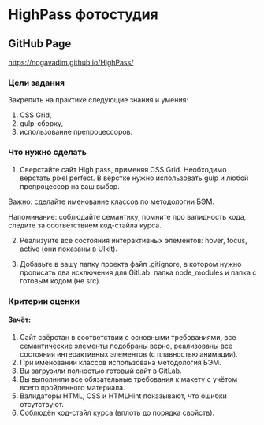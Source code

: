 # HighPass фотостудия

##  GitHub Page

https://nogavadim.github.io/HighPass/

### Цели задания

Закрепить на практике следующие знания и умения:

1. CSS Grid,
2. gulp-сборку,
3. использование препроцессоров.


### Что нужно сделать

1. Сверстайте сайт High pass, применяя CSS Grid. Необходимо верстать pixel perfect. В вёрстке нужно использовать gulp и любой препроцессор на ваш выбор.

Важно: сделайте именование классов по методологии БЭМ.

Напоминание: соблюдайте семантику, помните про валидность кода, следите за соответствием код-стайла курса.

2. Реализуйте все состояния интерактивных элементов: hover, focus, active (они показаны в UIkit).

3. Добавьте в вашу папку проекта файл .gitignore, в котором нужно прописать два исключения для GitLab: папка node_modules и папка с готовым кодом (не src).



### Критерии оценки

#### Зачёт:

1. Сайт свёрстан в соответствии с основными требованиями, все семантические элементы подобраны верно, реализованы все состояния интерактивных элементов (с плавностью анимации).
2. При именовании классов использована методология БЭМ.
3. Вы загрузили полностью готовый сайт в GitLab.
4. Вы выполнили все обязательные требования к макету с учётом всего пройденного материала.
5. Валидаторы HTML, CSS и HTMLHint показывают, что ошибки отсутствуют.
6. Соблюдён код-стайл курса (вплоть до порядка свойств).


